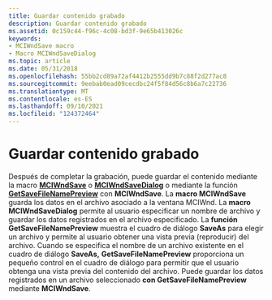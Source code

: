 ```yaml
---
title: Guardar contenido grabado
description: Guardar contenido grabado
ms.assetid: 0c159c44-f96c-4c08-bd3f-9e65b413026c
keywords:
- MCIWndSave macro
- Macro MCIWndSaveDialog
ms.topic: article
ms.date: 05/31/2018
ms.openlocfilehash: 55bb2cd89a72af4412b2555dd9b7c88f2d277ac8
ms.sourcegitcommit: 9eebab0ead09cecdbc24f5f84d56c8b6a7c22736
ms.translationtype: MT
ms.contentlocale: es-ES
ms.lasthandoff: 09/10/2021
ms.locfileid: "124372464"
---
```

# <a name="saving-recorded-content"></a>Guardar contenido grabado

Después de completar la grabación, puede guardar el contenido mediante la macro [**MCIWndSave**](/windows/desktop/api/Vfw/nf-vfw-mciwndsave) o [**MCIWndSaveDialog**](/windows/desktop/api/Vfw/nf-vfw-mciwndsavedialog) o mediante la función [**GetSaveFileNamePreview**](/windows/desktop/api/Vfw/nf-vfw-getsavefilenamepreviewa) con **MCIWndSave**. La **macro MCIWndSave** guarda los datos en el archivo asociado a la ventana MCIWnd. La **macro MCIWndSaveDialog** permite al usuario especificar un nombre de archivo y guardar los datos registrados en el archivo especificado. La **función GetSaveFileNamePreview** muestra el cuadro de diálogo **SaveAs** para elegir un archivo y permite al usuario obtener una vista previa (reproducir) del archivo. Cuando se especifica el nombre de un archivo existente en el cuadro de diálogo **SaveAs,** **GetSaveFileNamePreview** proporciona un pequeño control en el cuadro de diálogo para permitir que el usuario obtenga una vista previa del contenido del archivo. Puede guardar los datos registrados en un archivo seleccionado **con GetSaveFileNamePreview** mediante **MCIWndSave**.

 

 




